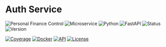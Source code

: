 # Auth Service

![Personal Finance Control](https://img.shields.io/badge/Project-Finance%20Control-blue)
![Microservice](https://img.shields.io/badge/Type-Microservice-green)
![Python](https://img.shields.io/badge/Python-3.13%2B-green)
![FastAPI](https://img.shields.io/badge/Framework-FastAPI-009688)
![Status](https://img.shields.io/badge/Status-Development-yellow)
![Version](https://img.shields.io/badge/Version-1.2.0--alpha-lightgrey)

[![Coverage](https://img.shields.io/badge/Coverage-88%25-brightgreen)](https://github.com/finance-control-app/fc-user-service/actions)
[![Docker](https://img.shields.io/badge/Docker-Ready-2496ED)](https://hub.docker.com/r/financecontrol/user-service)
[![API](https://img.shields.io/badge/API-Documented-FF6F00)](https://api.finance-control.dev/docs)
[![License](https://img.shields.io/badge/License-MIT-blue.svg)](LICENSE)
